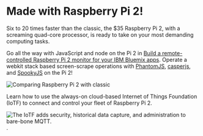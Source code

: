# Made with Raspberry Pi 2!

Six to 20 times faster than the classic, the $35 Raspberry Pi 2, with a screaming quad-core processor, is ready to take on your most demanding computing tasks.

Go all the way with JavaScript and node on the Pi 2 in  [Build a remote-controlled Raspberry Pi 2 monitor for your IBM Bluemix apps](http://www.ibm.com/developerworks/cloud/library/cl-raspberrypi-iot-remote-monitoring-app/index.html).  Operate a webkit stack based screen-scrape operations with [PhantomJS](https://github.com/ariya/phantomjs), [casperjs](https://github.com/n1k0/casperjs), and [SpookyJS](https://github.com/SpookyJS/SpookyJS) on the Pi 2!


![Comparing Raspberry Pi 2 with classic](http://www.ibm.com/developerworks/cloud/library/cl-raspberrypi-iot-remote-monitoring-app/figure7.jpg)


Learn how to use the always-on cloud-based Internet of Things Foundation (IoTF) to connect and control your fleet of Raspberry Pi 2.

![The IoTF adds security, historical data capture, and administration to bare-bone MQTT.](http://www.ibm.com/developerworks/cloud/library/cl-raspberrypi-iot-remote-monitoring-app/Figure4.png).
